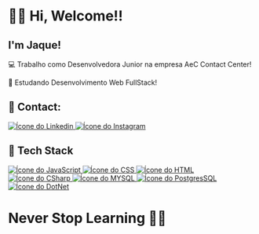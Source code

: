 # 👋🏽 Hi, Welcome!!
## I'm Jaque!

💻 Trabalho como Desenvolvedora Junior na empresa AeC Contact Center!

🚀 Estudando Desenvolvimento Web FullStack!

## 🔗 Contact: 

<a href="https://www.linkedin.com/in/jaquelinersantos89/">
<img src="https://img.shields.io/badge/LinkedIn-0077B5?style=for-the-badge&logo=linkedin&logoColor=white" alt="Ícone do Linkedin" />
</a>

<a href="https://www.instagram.com/jrsjaqueline/">
<img src="https://img.shields.io/badge/Instagram-E4405F?style=for-the-badge&logo=instagram&logoColor=white" alt="Ícone do Instagram" />
</a>


## 🔧 Tech Stack

<a href="">
<img src="https://img.shields.io/badge/JavaScript-323330?style=for-the-badge&logo=javascript&logoColor=F7DF1E" alt="Ícone do JavaScript" />
</a>

<a href="">
<img src="https://img.shields.io/badge/CSS3-1572B6?style=for-the-badge&logo=css3&logoColor=white" alt="Ícone do CSS" />
</a>

<a href="">
<img src="https://img.shields.io/badge/HTML5-E34F26?style=for-the-badge&logo=html5&logoColor=white" alt="Ícone do HTML" />
</a>

<a href="">
<img src="https://img.shields.io/badge/C%23-239120?style=for-the-badge&logo=c-sharp&logoColor=white" alt="Ícone do CSharp" />
</a>

<a href="">
<img src="https://img.shields.io/badge/MySQL-00000F?style=for-the-badge&logo=mysql&logoColor=white" alt="Ícone do MYSQL" />
</a>

<a href="">
<img src="https://img.shields.io/badge/PostgreSQL-316192?style=for-the-badge&logo=postgresql&logoColor=white" alt="Ícone do PostgresSQL" />
</a>

<a href="">
<img src="https://img.shields.io/badge/.NET-512BD4?style=for-the-badge&logo=dotnet&logoColor=white" alt="Ícone do DotNet" />
</a>

# Never Stop Learning 👊🏽

